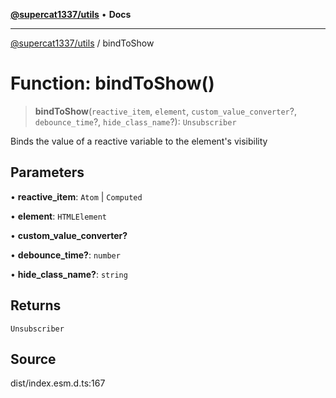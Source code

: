 [**@supercat1337/utils**](../README.md) • **Docs**

***

[@supercat1337/utils](../README.md) / bindToShow

# Function: bindToShow()

> **bindToShow**(`reactive_item`, `element`, `custom_value_converter`?, `debounce_time`?, `hide_class_name`?): `Unsubscriber`

Binds the value of a reactive variable to the element's visibility

## Parameters

• **reactive\_item**: `Atom` \| `Computed`

• **element**: `HTMLElement`

• **custom\_value\_converter?**

• **debounce\_time?**: `number`

• **hide\_class\_name?**: `string`

## Returns

`Unsubscriber`

## Source

dist/index.esm.d.ts:167

